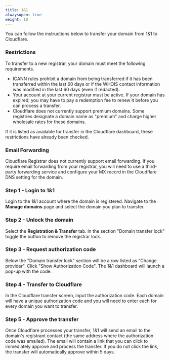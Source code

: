 ```yaml
---
title: 1&1
alwaysopen: true
weight: 10
---
```

You can follow the instructions below to transfer your domain from 1&1 to Cloudflare.

### Restrictions
To transfer to a new registrar, your domain must meet the following requirements.

* ICANN rules prohibit a domain from being transferred if it has been transferred within the last 60 days or if the WHOIS contact information was modified in the last 60 days (even if redacted).
* Your account at your current registrar must be active. If your domain has expired, you may have to pay a redemption fee to renew it before you can process a transfer.
* Cloudflare does not currently support premium domains. Some registries designate a domain name as "premium" and charge higher wholesale rates for these domains.

If it is listed as available for transfer in the Cloudflare dashboard, these restrictions have already been checked.

### Email Forwarding
Cloudflare Registrar does not currently support email forwarding. If you require email forwarding from your registrar, you will need to use a third-party forwarding service and configure your MX record in the Cloudflare DNS setting for the domain.

### Step 1 - Login to 1&1
Login to the 1&1 account where the domain is registered. Navigate to the **Manage domains** page and select the domain you plan to transfer.

### Step 2 - Unlock the domain
Select the **Registration & Transfer** tab. In the section "Domain transfer lock" toggle the button to remove the registrar lock.

### Step 3 - Request authorization code
Below the "Domain transfer lock" section will be a row listed as "Change provider". Click "Show Authorization Code". The 1&1 dashboard will launch a pop-up with the code.

### Step 4 - Transfer to Cloudflare
In the Cloudflare transfer screen, input the authorization code. Each domain will have a unique authorization code and you will need to enter each for every domain you want to transfer.

### Step 5 - Approve the transfer
Once Cloudflare processes your transfer, 1&1 will send an email to the domain's registrant contact (the same address where the authorization code was emailed). The email will contain a link that you can click to immediately approve and process the transfer. If you do not click the link, the transfer will automatically approve within 5 days.